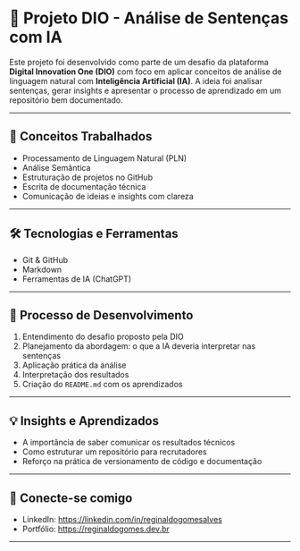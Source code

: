 # 🚀 Projeto DIO - Análise de Sentenças com IA

Este projeto foi desenvolvido como parte de um desafio da plataforma **Digital Innovation One (DIO)** com foco em aplicar conceitos de análise de linguagem natural com **Inteligência Artificial (IA)**. A ideia foi analisar sentenças, gerar insights e apresentar o processo de aprendizado em um repositório bem documentado.

---

## 🧠 Conceitos Trabalhados

- Processamento de Linguagem Natural (PLN)
- Análise Semântica
- Estruturação de projetos no GitHub
- Escrita de documentação técnica
- Comunicação de ideias e insights com clareza

---

## 🛠 Tecnologias e Ferramentas

- Git & GitHub
- Markdown
- Ferramentas de IA (ChatGPT)

---

## 📝 Processo de Desenvolvimento

1. Entendimento do desafio proposto pela DIO
2. Planejamento da abordagem: o que a IA deveria interpretar nas sentenças
3. Aplicação prática da análise
4. Interpretação dos resultados
5. Criação do `README.md` com os aprendizados

---

## 💡 Insights e Aprendizados

- A importância de saber comunicar os resultados técnicos
- Como estruturar um repositório para recrutadores
- Reforço na prática de versionamento de código e documentação

---

## 🤝 Conecte-se comigo

- LinkedIn: https://linkedin.com/in/reginaldogomesalves
- Portfólio: https://reginaldogomes.dev.br

---

